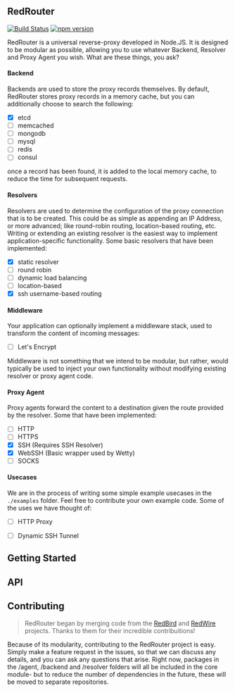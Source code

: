 ## RedRouter

[![Build Status](https://travis-ci.org/DerekTBrown/redrouter.svg?branch=master)](https://travis-ci.org/DerekTBrown/redrouter)
[![npm version](https://badge.fury.io/js/redrouter.svg)](https://badge.fury.io/js/redrouter)

RedRouter is a universal reverse-proxy developed in Node.JS.  It is designed to be modular as possible, allowing you to use whatever Backend, Resolver and Proxy Agent you wish.   What are these things, you ask?

#### Backend
Backends are used to store the proxy records themselves.  By default, RedRouter stores proxy records in a memory cache, but you can additionally choose to search the following:
- [X] etcd
- [ ] memcached
- [ ] mongodb
- [ ] mysql
- [ ] redis
- [ ] consul

once a record has been found, it is added to the local memory cache, to reduce the time for subsequent requests.

#### Resolvers
Resolvers are used to determine the configuration of the proxy connection that is to be created.  This could be as simple as appending an IP Address, or more advanced; like round-robin routing, location-based routing, etc. Writing or extending an existing resolver is the easiest way to implement application-specific functionality. Some basic resolvers that have been implemented:
- [X] static resolver
- [ ] round robin
- [ ] dynamic load balancing
- [ ] location-based
- [X] ssh username-based routing

#### Middleware
Your application can optionally implement a middleware stack, used to transform the content of incoming messages:
- [ ] Let's Encrypt

Middleware is not something that we intend to be modular, but rather, would typically be used to inject your own functionality without modifying existing resolver or proxy agent code.

#### Proxy Agent
Proxy agents forward the content to a destination given the route provided by
the resolver.  Some that have been implemented:
- [ ] HTTP
- [ ] HTTPS
- [X] SSH (Requires SSH Resolver)
- [X] WebSSH (Basic wrapper used by Wetty)
- [ ] SOCKS

#### Usecases
We are in the process of writing some simple example usecases in the `./examples` folder.  Feel free to contribute your own example code.  Some of the uses we have thought of:
- [ ] HTTP Proxy
- [ ] Dynamic SSH Tunnel


## Getting Started

## API

## Contributing
> RedRouter began by merging code from the [RedBird](https://github.com/OptimalBits/redbird) and [RedWire](https://github.com/metocean/redwire) projects.  Thanks to them for their incredible contribuitions!

Because of its modularity, contributing to the RedRouter project is easy.  Simply make a feature request in the issues, so that we can discuss any details, and you can ask any questions that arise.  Right now, packages in the /agent, /backend and /resolver folders will all be included in the core module- but to reduce the number of dependencies in the future, these will be moved to separate repositories.

